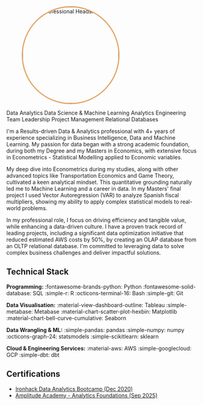 <div class="profile-header-flex">
    
<figure class="profile-image-container">
        <img src="/assets/headshot.jpeg" 
             alt="Your Professional Headshot"
             class="profile-image" 
             style="border-radius: 50%; 
                    width: 250px; 
                    height: 250px; 
                    object-fit: cover;
                    border: 3px solid #E0A465;"> 
    </figure>
    
<div class="profile-text">
<div class="tag-container">
    <span class="tag">Data Analytics</span>
    <span class="tag">Data Science & Machine Learning</span>
    <span class="tag">Analytics Engineering</span>
    </div>
<div class="tag-container">
    <span class="tag">Team Leadership</span>
    <span class="tag">Project Management</span>
    <span class="tag">Relational Databases</span>
    </div>

<p>I'm a Results-driven Data & Analytics professional with 4+ years of experience specializing in Business Intelligence, Data and Machine Learning. My passion for data began with a strong academic foundation, during both my Degree and my Masters in Economics, with extensive focus in Econometrics - Statistical Modelling applied to Economic variables.</p>

<p>My deep dive into Econometrics during my studies, along with other advanced topics like Transportation Economics and Game Theory, cultivated a keen analytical mindset. This quantitative grounding naturally led me to Machine Learning and a career in data. In my Masters' final project I used Vector Autoregression (VAR) to analyze Spanish fiscal multipliers, showing my ability to apply complex statistical models to real-world problems.</p> </div> </div>
<p class="mt-lg">In my professional role, I focus on driving efficiency and tangible value, while enhancing a data-driven culture. I have a proven track record of leading projects, including a significant data optimization initiative that reduced estimated AWS costs by 50%, by creating an OLAP database from an OLTP relational database. I'm committed to leveraging data to solve complex business challenges and deliver impactful solutions.</p>

## Technical Stack
**Programming:**
<span class="tag"> :fontawesome-brands-python: Python</span>
<span class="tag"> :fontawesome-solid-database: SQL</span>
<span class="tag"> :simple-r: R</span>
<span class="tag"> :octicons-terminal-16: Bash</span>
<span class="tag"> :simple-git: Git</span>

**Data Visualisation:**
<span class="tag"> :material-view-dashboard-outline: Tableau</span>
<span class="tag"> :simple-metabase: Metabase</span>
<span class="tag"> :material-chart-scatter-plot-hexbin: Matplotlib</span>
<span class="tag"> :material-chart-bell-curve-cumulative: Seaborn</span>

**Data Wrangling & ML:**
<span class="tag"> :simple-pandas: pandas</span>
<span class="tag"> :simple-numpy: numpy</span>
<span class="tag"> :octicons-graph-24: statsmodels</span>
<span class="tag"> :simple-scikitlearn: sklearn</span>

**Cloud & Engineering Services:**
<span class="tag"> :material-aws: AWS</span>
<span class="tag"> :simple-googlecloud: GCP</span>
<span class="tag"> :simple-dbt: dbt</span>

## Certifications

* [Ironhack Data Analytics Bootcamp (Dec 2020)](https://www.credential.net/8ff67d28-48de-4056-bea4-d4d332b309c5#acc.UjEficsn)
* [Amplitude Academy - Analytics Foundations (Sep 2025)](https://www.credly.com/badges/5cb393be-dda3-411c-af23-98c36cdfaf3e/linked_in_profile)